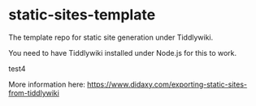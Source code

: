 # static-sites-template
The template repo for static site generation under Tiddlywiki.

You need to have Tiddlywiki installed under Node.js for this to work.

test4

More information here: https://www.didaxy.com/exporting-static-sites-from-tiddlywiki
